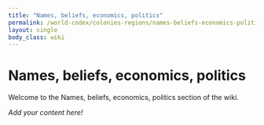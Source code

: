 ```yaml
---
title: "Names, beliefs, economics, politics"
permalink: /world-codex/colonies-regions/names-beliefs-economics-politics/
layout: single
body_class: wiki
---
```


# Names, beliefs, economics, politics

Welcome to the Names, beliefs, economics, politics section of the wiki.

_Add your content here!_ 